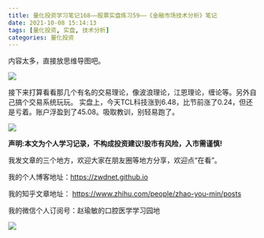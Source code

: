```yaml
---
title: 量化投资学习笔记168——股票实盘练习59——《金融市场技术分析》笔记
date: 2021-10-08 15:14:13
tags: [量化投资, 实盘, 技术分析]
categories: 量化投资
---
```

内容太多，直接放思维导图吧。

![](https://zymblog-1258069789.cos.ap-chengdu.myqcloud.com/blog0178-QTLearn/138/01.jpg)

接下来打算看看那几个有名的交易理论，像波浪理论，江恩理论，缠论等。另外自己搞个交易系统玩玩。
实盘上，今天TCL科技涨到6.48，比节前涨了0.24，但还是亏着。账户浮盈到了45.08。吸取教训，别轻易跑了。

![](https://zymblog-1258069789.cos.ap-chengdu.myqcloud.com/blog0178-QTLearn/138/02.jpg)


**声明:本文为个人学习记录，不构成投资建议!股市有风险，入市需谨慎!**

我发文章的三个地方，欢迎大家在朋友圈等地方分享，欢迎点“在看”。

我的个人博客地址：https://zwdnet.github.io

我的知乎文章地址： https://www.zhihu.com/people/zhao-you-min/posts

我的微信个人订阅号：赵瑜敏的口腔医学学习园地


![](https://zymblog-1258069789.cos.ap-chengdu.myqcloud.com/other/wx.jpg)